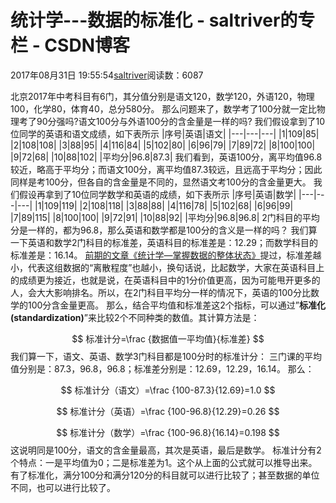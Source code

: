 
# 统计学---数据的标准化 - saltriver的专栏 - CSDN博客


2017年08月31日 19:55:54[saltriver](https://me.csdn.net/saltriver)阅读数：6087


北京2017年中考科目有6门，其分值分别是语文120，数学120，外语120，物理100，化学80，体育40，总分580分。
那么问题来了，数学考了100分就一定比物理考了90分强吗?语文100分与外语100分的含金量是一样的吗?
我们假设拿到了10位同学的英语和语文成绩，如下表所示
|序号|英语|语文|
|---|---|---|
|1|109|85|
|2|108|108|
|3|88|95|
|4|116|84|
|5|102|80|
|6|96|79|
|7|89|72|
|8|100|100|
|9|72|68|
|10|88|102|
|平均分|96.8|87.3|
我们看到，英语100分，离平均值96.8较近，略高于平均分；而语文100分，离平均值87.3较远，且远高于平均分；因此同样是考100分，但各自的含金量是不同的，显然语文考100分的含金量更大。
我们假设再拿到了10位同学数学和英语的成绩，如下表所示
|序号|英语|数学|
|---|---|---|
|1|109|119|
|2|108|118|
|3|88|88|
|4|116|78|
|5|102|68|
|6|96|99|
|7|89|115|
|8|100|100|
|9|72|91|
|10|88|92|
|平均分|96.8|96.8|
2门科目的平均分是一样的，都为96.8，那么英语和数学都是100分的含义是一样的吗？
我们算一下英语和数学2门科目的标准差，英语科目的标准差是：12.29；而数学科目的标准差是：16.14。
[前期的文章《统计学—掌握数据的整体状态》](http://blog.csdn.net/saltriver/article/details/77689328)提过，标准差越小，代表这组数据的“离散程度”也越小，换句话说，比起数学，大家在英语科目上的成绩更为接近，也就是说，在英语科目中的1分价值更高，因为可能甩开更多的人，会大大影响排名。所以，在2门科目平均分一样的情况下，英语的100分比数学的100分含金量更高。
那么，结合平均值和标准差这2个指标，可以通过”**标准化(standardization)**”来比较2个不同种类的数值。其计算方法是：

$$
标准计分=\frac {数据值一平均值}{标准差}
$$
我们算一下，语文、英语、数学3门科目都是100分时的标准计分：
三门课的平均值分别是：87.3，96.8，96.8；标准差分别是：12.69，12.29，16.14。
那么：

$$
标准计分（语文）=\frac {100-87.3}{12.69}=1.0
$$

$$
标准计分（英语）=\frac {100-96.8}{12.29}=0.26
$$

$$
标准计分（数学）=\frac {100-96.8}{16.14}=0.198
$$
这说明同是100分，语文的含金量最高，其次是英语，最后是数学。
标准计分有2个特点：一是平均值为0；二是标准差为1。这个从上面的公式就可以推导出来。
有了标准化，满分100分和满分120分的科目就可以进行比较了；甚至数据的单位不同，也可以进行比较了。

